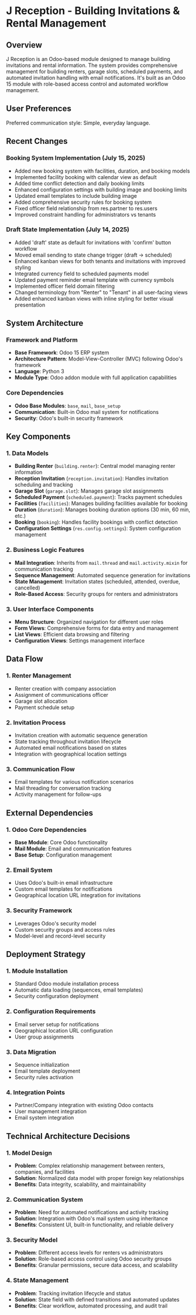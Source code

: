 # J Reception - Building Invitations & Rental Management

## Overview

J Reception is an Odoo-based module designed to manage building invitations and rental information. The system provides comprehensive management for building renters, garage slots, scheduled payments, and automated invitation handling with email notifications. It's built as an Odoo 15 module with role-based access control and automated workflow management.

## User Preferences

Preferred communication style: Simple, everyday language.

## Recent Changes

### Booking System Implementation (July 15, 2025)
- Added new booking system with facilities, duration, and booking models
- Implemented facility booking with calendar view as default
- Added time conflict detection and daily booking limits
- Enhanced configuration settings with building image and booking limits
- Updated email templates to include building image
- Added comprehensive security rules for booking system
- Fixed officer field relationship from res.partner to res.users
- Improved constraint handling for administrators vs tenants

### Draft State Implementation (July 14, 2025)
- Added 'draft' state as default for invitations with 'confirm' button workflow
- Moved email sending to state change trigger (draft → scheduled)
- Enhanced kanban views for both tenants and invitations with improved styling
- Integrated currency field to scheduled payments model
- Updated payment reminder email template with currency symbols
- Implemented officer field domain filtering
- Changed terminology from "Renter" to "Tenant" in all user-facing views
- Added enhanced kanban views with inline styling for better visual presentation

## System Architecture

### Framework and Platform
- **Base Framework**: Odoo 15 ERP system
- **Architecture Pattern**: Model-View-Controller (MVC) following Odoo's framework
- **Language**: Python 3
- **Module Type**: Odoo addon module with full application capabilities

### Core Dependencies
- **Odoo Base Modules**: `base`, `mail`, `base_setup`
- **Communication**: Built-in Odoo mail system for notifications
- **Security**: Odoo's built-in security framework

## Key Components

### 1. Data Models
- **Building Renter** (`building.renter`): Central model managing renter information
- **Reception Invitation** (`reception.invitation`): Handles invitation scheduling and tracking
- **Garage Slot** (`garage.slot`): Manages garage slot assignments
- **Scheduled Payment** (`scheduled.payment`): Tracks payment schedules
- **Facilities** (`facilities`): Manages building facilities available for booking
- **Duration** (`duration`): Manages booking duration options (30 min, 60 min, etc.)
- **Booking** (`booking`): Handles facility bookings with conflict detection
- **Configuration Settings** (`res.config.settings`): System configuration management

### 2. Business Logic Features
- **Mail Integration**: Inherits from `mail.thread` and `mail.activity.mixin` for communication tracking
- **Sequence Management**: Automated sequence generation for invitations
- **State Management**: Invitation states (scheduled, attended, overdue, cancelled)
- **Role-Based Access**: Security groups for renters and administrators

### 3. User Interface Components
- **Menu Structure**: Organized navigation for different user roles
- **Form Views**: Comprehensive forms for data entry and management
- **List Views**: Efficient data browsing and filtering
- **Configuration Views**: Settings management interface

## Data Flow

### 1. Renter Management
- Renter creation with company association
- Assignment of communications officer
- Garage slot allocation
- Payment schedule setup

### 2. Invitation Process
- Invitation creation with automatic sequence generation
- State tracking throughout invitation lifecycle
- Automated email notifications based on states
- Integration with geographical location settings

### 3. Communication Flow
- Email templates for various notification scenarios
- Mail threading for conversation tracking
- Activity management for follow-ups

## External Dependencies

### 1. Odoo Core Dependencies
- **Base Module**: Core Odoo functionality
- **Mail Module**: Email and communication features
- **Base Setup**: Configuration management

### 2. Email System
- Uses Odoo's built-in email infrastructure
- Custom email templates for notifications
- Geographical location URL integration for invitations

### 3. Security Framework
- Leverages Odoo's security model
- Custom security groups and access rules
- Model-level and record-level security

## Deployment Strategy

### 1. Module Installation
- Standard Odoo module installation process
- Automatic data loading (sequences, email templates)
- Security configuration deployment

### 2. Configuration Requirements
- Email server setup for notifications
- Geographical location URL configuration
- User group assignments

### 3. Data Migration
- Sequence initialization
- Email template deployment
- Security rules activation

### 4. Integration Points
- Partner/Company integration with existing Odoo contacts
- User management integration
- Email system integration

## Technical Architecture Decisions

### 1. Model Design
- **Problem**: Complex relationship management between renters, companies, and facilities
- **Solution**: Normalized data model with proper foreign key relationships
- **Benefits**: Data integrity, scalability, and maintainability

### 2. Communication System
- **Problem**: Need for automated notifications and activity tracking
- **Solution**: Integration with Odoo's mail system using inheritance
- **Benefits**: Consistent UI, built-in functionality, and reliable delivery

### 3. Security Model
- **Problem**: Different access levels for renters vs administrators
- **Solution**: Role-based access control using Odoo security groups
- **Benefits**: Granular permissions, secure data access, and scalability

### 4. State Management
- **Problem**: Tracking invitation lifecycle and status
- **Solution**: State field with defined transitions and automated updates
- **Benefits**: Clear workflow, automated processing, and audit trail